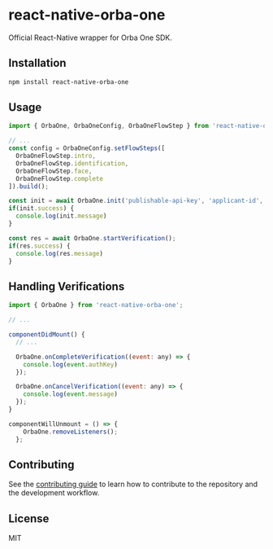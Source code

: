 # react-native-orba-one

Official React-Native wrapper for Orba One SDK.

## Installation

```sh
npm install react-native-orba-one
```

## Usage

```js
import { OrbaOne, OrbaOneConfig, OrbaOneFlowStep } from 'react-native-orba-one';

// ...
const config = OrbaOneConfig.setFlowSteps([
  OrbaOneFlowStep.intro,
  OrbaOneFlowStep.identification,
  OrbaOneFlowStep.face,
  OrbaOneFlowStep.complete
]).build();

const init = await OrbaOne.init('publishable-api-key', 'applicant-id', config);
if(init.success) {
  console.log(init.message)  
} 

const res = await OrbaOne.startVerification();
if(res.success) {
  console.log(res.message)  
} 

```

## Handling Verifications
```js
import { OrbaOne } from 'react-native-orba-one';

// ...

componentDidMount() {
  // ...

  OrbaOne.onCompleteVerification((event: any) => {
    console.log(event.authKey)
  });

  OrbaOne.onCancelVerification((event: any) => {
    console.log(event.message)
  });
}

componentWillUnmount = () => {
    OrbaOne.removeListeners();
  };
```

## Contributing

See the [contributing guide](CONTRIBUTING.md) to learn how to contribute to the repository and the development workflow.

## License

MIT

